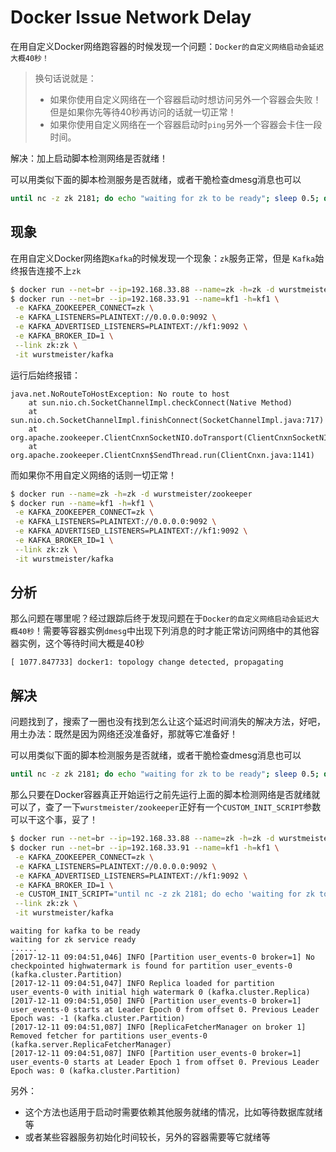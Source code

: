 

# Docker Issue Network Delay

在用自定义Docker网络跑容器的时候发现一个问题：`Docker的自定义网络启动会延迟大概40秒！`

> 换句话说就是：
>
> * 如果你使用自定义网络在一个容器启动时想访问另外一个容器会失败！但是如果你先等待40秒再访问的话就一切正常！
> * 如果你使用自定义网络在一个容器启动时`ping`另外一个容器会卡住一段时间。

解决：加上启动脚本检测网络是否就绪！

可以用类似下面的脚本检测服务是否就绪，或者干脆检查dmesg消息也可以

```bash
until nc -z zk 2181; do echo "waiting for zk to be ready"; sleep 0.5; done
```


## 现象

在用自定义Docker网络跑`Kafka`的时候发现一个现象：`zk`服务正常，但是 `Kafka`始终报告连接不上`zk`

``````bash
$ docker run --net=br --ip=192.168.33.88 --name=zk -h=zk -d wurstmeister/zookeeper
$ docker run --net=br --ip=192.168.33.91 --name=kf1 -h=kf1 \
 -e KAFKA_ZOOKEEPER_CONNECT=zk \
 -e KAFKA_LISTENERS=PLAINTEXT://0.0.0.0:9092 \
 -e KAFKA_ADVERTISED_LISTENERS=PLAINTEXT://kf1:9092 \
 -e KAFKA_BROKER_ID=1 \
 --link zk:zk \
 -it wurstmeister/kafka
``````

运行后始终报错：

``````
java.net.NoRouteToHostException: No route to host
	at sun.nio.ch.SocketChannelImpl.checkConnect(Native Method)
	at sun.nio.ch.SocketChannelImpl.finishConnect(SocketChannelImpl.java:717)
	at org.apache.zookeeper.ClientCnxnSocketNIO.doTransport(ClientCnxnSocketNIO.java:361)
	at org.apache.zookeeper.ClientCnxn$SendThread.run(ClientCnxn.java:1141)
``````

而如果你不用自定义网络的话则一切正常！

``````bash
$ docker run --name=zk -h=zk -d wurstmeister/zookeeper
$ docker run --name=kf1 -h=kf1 \
 -e KAFKA_ZOOKEEPER_CONNECT=zk \
 -e KAFKA_LISTENERS=PLAINTEXT://0.0.0.0:9092 \
 -e KAFKA_ADVERTISED_LISTENERS=PLAINTEXT://kf1:9092 \
 -e KAFKA_BROKER_ID=1 \
 --link zk:zk \
 -it wurstmeister/kafka
``````



## 分析

那么问题在哪里呢？经过跟踪后终于发现问题在于`Docker的自定义网络启动会延迟大概40秒`！需要等容器实例`dmesg`中出现下列消息的时才能正常访问网络中的其他容器实例，这个等待时间大概是40秒

```
[ 1077.847733] docker1: topology change detected, propagating
```



## 解决

问题找到了，搜索了一圈也没有找到怎么让这个延迟时间消失的解决方法，好吧，用土办法：既然是因为网络还没准备好，那就等它准备好！

可以用类似下面的脚本检测服务是否就绪，或者干脆检查dmesg消息也可以

```bash
until nc -z zk 2181; do echo "waiting for zk to be ready"; sleep 0.5; done
```

那么只要在Docker容器真正开始运行之前先运行上面的脚本检测网络是否就绪就可以了，查了一下`wurstmeister/zookeeper`正好有一个`CUSTOM_INIT_SCRIPT`参数可以干这个事，妥了！

``````bash
$ docker run --net=br --ip=192.168.33.88 --name=zk -h=zk -d wurstmeister/zookeeper
$ docker run --net=br --ip=192.168.33.91 --name=kf1 -h=kf1 \
 -e KAFKA_ZOOKEEPER_CONNECT=zk \
 -e KAFKA_LISTENERS=PLAINTEXT://0.0.0.0:9092 \
 -e KAFKA_ADVERTISED_LISTENERS=PLAINTEXT://kf1:9092 \
 -e KAFKA_BROKER_ID=1 \
 -e CUSTOM_INIT_SCRIPT="until nc -z zk 2181; do echo 'waiting for zk to be ready'; sleep 1; done" \
 --link zk:zk \
 -it wurstmeister/kafka
``````

``````
waiting for kafka to be ready
waiting for zk service ready
......
[2017-12-11 09:04:51,046] INFO [Partition user_events-0 broker=1] No checkpointed highwatermark is found for partition user_events-0 (kafka.cluster.Partition)
[2017-12-11 09:04:51,047] INFO Replica loaded for partition user_events-0 with initial high watermark 0 (kafka.cluster.Replica)
[2017-12-11 09:04:51,050] INFO [Partition user_events-0 broker=1] user_events-0 starts at Leader Epoch 0 from offset 0. Previous Leader Epoch was: -1 (kafka.cluster.Partition)
[2017-12-11 09:04:51,087] INFO [ReplicaFetcherManager on broker 1] Removed fetcher for partitions user_events-0 (kafka.server.ReplicaFetcherManager)
[2017-12-11 09:04:51,087] INFO [Partition user_events-0 broker=1] user_events-0 starts at Leader Epoch 1 from offset 0. Previous Leader Epoch was: 0 (kafka.cluster.Partition)
``````

另外：

* 这个方法也适用于启动时需要依赖其他服务就绪的情况，比如等待数据库就绪等
* 或者某些容器服务初始化时间较长，另外的容器需要等它就绪等